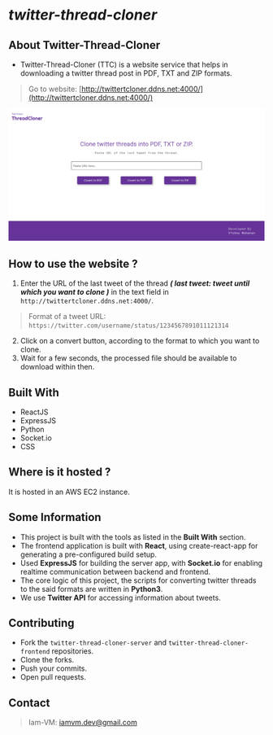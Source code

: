 # ***twitter-thread-cloner***

## About Twitter-Thread-Cloner

* Twitter-Thread-Cloner (TTC) is a website service that helps in downloading a twitter thread post in PDF, TXT and ZIP formats.

> Go to website: [http://twittertcloner.ddns.net:4000/](http://twittertcloner.ddns.net:4000/)

![TTC Screenshot](https://github.com/Iam-VM/twitter-thread-cloner/blob/master/doc/ttc-screenshot.png?raw=true)

 
## How to use the website ?

1. Enter the URL of the last tweet of the thread ***( last tweet: tweet until which you want to clone )*** in the text field in ```http://twittertcloner.ddns.net:4000/```.
> Format of a tweet URL: <BR />```https://twitter.com/username/status/1234567891011121314```
2. Click on a convert button, according to the format to which you want to clone.
3. Wait for a few seconds, the processed file should be available to download within then.

## Built With

* ReactJS
* ExpressJS
* Python
* Socket.io
* CSS

## Where is it hosted ?

It is hosted in an AWS EC2 instance.

## Some Information
* This project is built with the tools as listed in the **Built With** section.
* The frontend application is built with **React**, using create-react-app for generating a pre-configured build setup.
* Used **ExpressJS** for building the server app, with **Socket.io** for enabling realtime communication between backend and frontend.
* The core logic of this project, the scripts for converting twitter threads to the said formats are written in **Python3**.
* We use **Twitter API** for accessing information about tweets.

## Contributing
* Fork the ```twitter-thread-cloner-server``` and ```twitter-thread-cloner-frontend``` repositories.
* Clone the forks.
* Push your commits.
* Open pull requests.


## Contact
> Iam-VM: iamvm.dev@gmail.com
